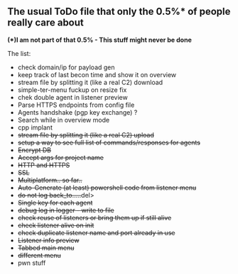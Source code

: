 ## The usual ToDo file that only the 0.5%* of people really care about
__(*)I am not part of that 0.5% - This stuff might never be done__

The list:
- check domain/ip for payload gen
- keep track of last becon time and show it on overview
- stream file by splitting it (like a real C2) download
- simple-ter-menu fuckup on resize fix
- chek double agent in listener preview
- Parse HTTPS endpoints from config file
- Agents handshake (pgp key exchange) ?
- Search while in overview mode
- cpp implant
- <del>stream file by splitting it (like a real C2) upload</del>
- <del>setup a way to see full list of commands/responses for agents</del>
- <del>Encrypt DB</del>
- <del>Accept args for project name</del>
- <del>HTTP and HTTPS</del>
- <del>SSL</del>
- <del>Multiplatform.. so far..</del>
- <del>Auto-Generate (at least) powershell code from listener menu</del>
- <del>do not log back_to.....</del>del>
- <del>Single key for each agent</del>
- <del>debug log in logger - write to file</del>
- <del>check reuse of listeners or bring them up if still alive</del>
- <del>check listener alive on init</del>
- <del>check duplicate listener name and port already in use</del>
- <del>Listener info preview</del>
- <del>Tabbed main menu</del>
- <del>different menu</del>
- pwn stuff